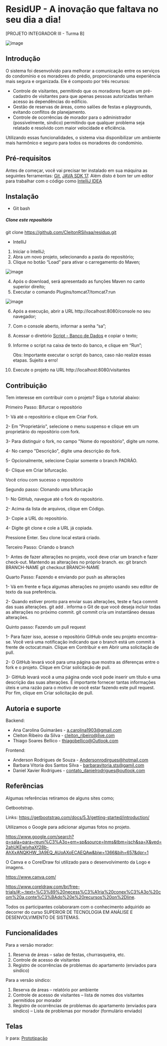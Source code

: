 # ResidUP - A inovação que faltava no seu dia a dia!

[PROJETO INTEGRADOR III - Turma B]

![image](https://user-images.githubusercontent.com/88353387/234729533-3b74873b-4251-43ee-9f92-a73e09e5b320.png)


## Introdução
O sistema foi desenvolvido para melhorar a comunicação entre os serviços do condomínio e os moradores do prédio, proporcionando uma experiência mais segura e organizada.
Ele é composto por três recursos:
* Controle de visitantes, permitindo que os moradores façam um pré-cadastro de visitantes para que apenas pessoas autorizadas tenham acesso às dependências do edifício.
* Gestão de reservas de áreas, como salões de festas e playgrounds, evitando conflitos de planejamento.
* Controle de ocorrências de morador para o administrador (possivelmente, síndico) permitindo que qualquer problema seja relatado e resolvido com maior velocidade e eficiência.


Utilizando essas funcionalidades, o sistema visa disponibilizar um ambiente mais harmônico e seguro para todos os moradores do condomínio.

## Pré-requisitos
Antes de começar, você vai precisar ter instalado em sua máquina as seguintes ferramentas:
[Git](https://git-scm.com), [JAVA SDK 17](https://www.oracle.com/java/technologies/javase/jdk17-archive-downloads.html).
 Além disto é bom ter um editor para trabalhar com o código como [IntelliJ IDEA](https://www.jetbrains.com/idea/download/#section=windows)

## Instalação

- Git bash
##### Clone este repositório
 git clone https://github.com/CleitonRSilvaa/residup.git

- IntelliJ
1.	Iniciar o IntelliJ;
2.	Abra um novo projeto, selecionando a pasta do repositório;
3.	Clique no botão “Load” para ativar o carregamento do Maven;

 ![image](https://user-images.githubusercontent.com/88353387/234722458-0ac41803-7429-4ec7-9895-ab4dc7a86eff.png)

4.	Após o download, será apresentado as funções Maven no canto superior direito;
5.	Executar o comando Plugins/tomcat7/tomcat7:run

![image](https://user-images.githubusercontent.com/88353387/234722479-125a4dc5-28cc-4d75-9816-e8cc0ff13b6f.png)

6.	Após a execução, abrir a URL http://localhost:8080/console no seu navegador;
7.	Com o console aberto, informar a senha “sa”;
8.	Acessar o diretório [Script - Banco de Dados](./docs/modelo_DER_MER/ScriptTables_DB_H2.txt) e copiar o texto;
9. Informe o script na caixa de texto do banco, e clique em “Run”;

   Obs: Importante executar o script do banco, caso não realize essas etapas. Sujeito a erro!
10. Execute o projeto na URL http://localhost:8080/visitantes

## Contribuição
Tem interesse em contribuir com o projeto? Siga o tutorial abaixo:

Primeiro Passo:
Bifurcar o repositório

1- Vá até o repositório e clique em Criar Fork.

2- Em "Proprietário", selecione o menu suspenso e clique em um proprietário do repositório com fork.

3- Para distinguir o fork, no campo "Nome do repositório", digite um nome.

4- No campo "Descrição", digite uma descrição do fork.

5- Opcionalmente, selecione Copiar somente o branch PADRÃO.

6- Clique em Criar bifurcação.

Você criou com sucesso o repositório 

Segundo passo:
Clonando uma bifurcação 

1- No GitHub, navegue até o fork do repositório.

2- Acima da lista de arquivos, clique em Código.

3- Copie a URL do repositório.

4- Digite git clone e cole a URL já copiada.

Pressione Enter. Seu clone local estará criado.

Terceiro Passo:
Criando o branch

1- Antes de fazer alterações no projeto, você deve criar um branch e fazer check-out. Mantendo as alterações no próprio branch.
ex:
git branch BRANCH-NAME
git checkout BRANCH-NAME

Quarto Passo:
Fazendo e enviando por push as alterações

1- Vá em frente e faça algumas alterações no projeto usando seu editor de texto da sua preferência.

2- Quando estiver pronto para enviar suas alterações, teste e faça commit das suas alterações. git add . informa o Git de que você deseja incluir todas as alterações no próximo commit. git commit cria um instantâneo dessas alterações.

Quinto passo:
Fazendo um pull request

1- Para fazer isso, acesse o repositório GitHub onde seu projeto encontra-se. Você verá uma notificação indicando que o branch está um commit à frente de octocat:main. Clique em Contribuir e em Abrir uma solicitação de pull.

2- O GitHub levará você para uma página que mostra as diferenças entre o fork e o projeto. Clique em Criar solicitação de pull.

3- GitHub levará você a uma página onde você pode inserir um título e uma descrição das suas alterações. É importante fornecer tantas informações úteis e uma razão para o motivo de você estar fazendo este pull request. Por fim, clique em Criar solicitação de pull.

## Autoria e suporte
Backend:
- Ana Carolina Guimarães - a.carolina1903@gmail.com
- Cleiton Ribeiro da Silva - cleiton_ribeiro@live.com
- Thiago Soares Bellico - thiagobellico@Outlook.com 

Frontend:
- Anderson Rodrigues de Souza - Andersonrodirgues@hotmail.com 
- Barbara Vitoria dos Santos Silva - barbaravitoria.sts@gamil.com
- Daniel Xavier Rodrigues - contato_danielrodrigues@outlook.com

## Referências
Algumas referências retiramos de alguns sites como; 

Getbootstrap.

Links: https://getbootstrap.com/docs/5.3/getting-started/introduction/

Utilizamos o Google para adicionar algumas fotos no projeto. 

https://www.google.com/search?q=sala+para+reuni%C3%A3o+em+sp&source=lnms&tbm=isch&sa=X&ved=2ahUKEwiyhaXf28b-AhXxANQKHW_3A9EQ_AUoAXoECAEQAw&biw=1366&bih=657&dpr=1

O Canva e o CorelDraw foi utilizado para o desenvolvimento da Logo e imagens.

https://www.canva.com/ 

https://www.coreldraw.com/br/free-trials/#:~:text=%C3%89%20necess%C3%A1ria%20conex%C3%A3o%20com%20a,conte%C3%BAdo%20e%20recursos%20on%2Dline. 

Todos os participantes colaboraram com o conhecimento adquirido ao  decorrer do curso SUPERIOR DE TECNOLOGIA EM ANÁLISE E DESENVOLVIMENTO DE SISTEMAS. 
## Funcionalidades
Para a versão morador:
1.    Reserva de áreas – salao de festas, churrasqueira, etc.
2.    Controle de acesso de visitantes
3.    Registro de ocorrências de problemas do apartamento (enviados para síndico)

Para a versão síndico:
1.    Reserva de áreas – relatório por ambiente 
2.    Controle de acesso de visitantes – lista de nomes dos visitantes permitidos por morador
3.    Registro de ocorrências de problemas do apartamento (enviados para síndico) – Lista de problemas por morador (formulário enviado)
## Telas 

Ir para: [Prototipação](./prototipoTelas.md)

